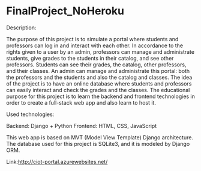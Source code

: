 # FinalProject_NoHeroku

Description:

The purpose of this project is to simulate a portal
where students and professors can log in and interact with each other. In accordance to the rights given to a user by an admin, professors can manage and administrate students, give grades to the students  in their catalog, and see other professors.
Students can see their grades, the catalog, other professors, and  their classes.
An admin can manage and administrate this portal: both the professors and the students and also the catalog and classes.
The idea  of the project is to have an online database where students and professors can easily interact and check the grades and the classes. 
The educational purpose for this project is to learn the backend and frontend technologies in order to create a 
full-stack web app and also learn to host it.

Used technologies:
 
Backend: Django + Python
Frontend: HTML, CSS, JavaScript

This web app is based on MVT (Model View Template) Django architecture.
The database used for this project is SQLite3, and it is modeled by Django ORM.

Link:http://ciot-portal.azurewebsites.net/